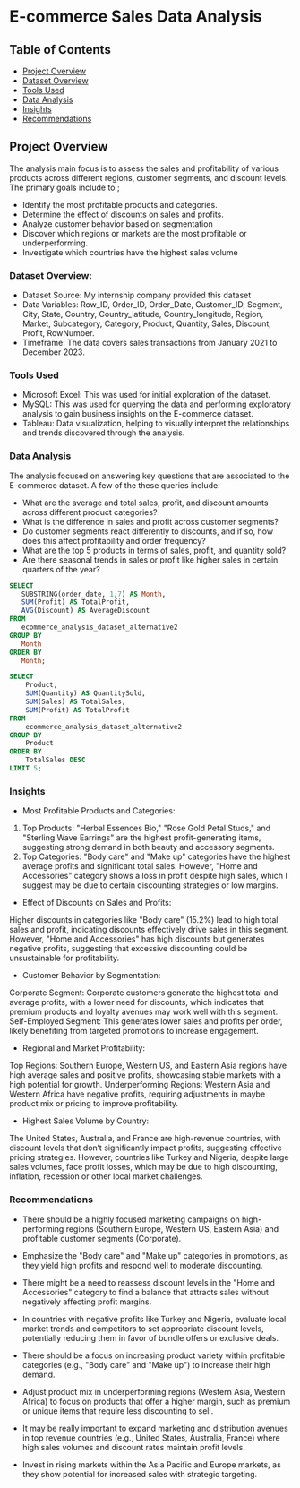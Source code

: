 # E-commerce Sales Data Analysis

## Table of Contents

- [Project Overview](#project-overview)
- [Dataset Overview](#dataset-overview)
- [Tools Used](#tools-used)
- [Data Analysis](#data-analysis)
- [Insights](#insights)
- [Recommendations](#recommendations)


## Project Overview

The analysis main focus is to assess the sales and profitability of various products across different regions, customer segments, and discount levels. The primary goals include to ;

- Identify the most profitable products and categories.
- Determine the effect of discounts on sales and profits.
- Analyze customer behavior based on segmentation
- Discover which regions or markets are the most profitable or underperforming.
- Investigate which countries have the highest sales volume

### Dataset Overview:

- Dataset Source: My internship company provided this dataset
- Data Variables: Row_ID, Order_ID, Order_Date, Customer_ID, Segment, City, State, Country, Country_latitude, Country_longitude, Region, Market, Subcategory, Category, Product, 
  Quantity, Sales, Discount, Profit, RowNumber.
- Timeframe: The data covers sales transactions from January 2021 to December 2023.


### Tools Used

- Microsoft Excel: This was used for initial exploration of the dataset.
- MySQL: This was used for querying the data and performing exploratory analysis to gain business insights on the E-commerce dataset.
- Tableau: Data visualization, helping to visually interpret the relationships and trends discovered through the analysis.

### Data Analysis

The analysis focused on answering key questions that are associated to the E-commerce dataset. A few of the these queries include:

- What are the average and total sales, profit, and discount amounts across different product categories?
- What is the difference in sales and profit across customer segments?
- Do customer segments react differently to discounts, and if so, how does this affect profitability and order frequency?
- What are the top 5 products in terms of sales, profit, and quantity sold?
- Are there seasonal trends in sales or profit like higher sales in certain quarters of the year?

 ```SQL
SELECT 
	SUBSTRING(order_date, 1,7) AS Month,
    SUM(Profit) AS TotalProfit,
    AVG(Discount) AS AverageDiscount
FROM 
    ecommerce_analysis_dataset_alternative2
GROUP BY 
    Month
ORDER BY 
    Month; 
```

```SQL
SELECT
    Product,
    SUM(Quantity) AS QuantitySold,
    SUM(Sales) AS TotalSales,
    SUM(Profit) AS TotalProfit
FROM 
    ecommerce_analysis_dataset_alternative2
GROUP BY 
    Product
ORDER BY 
    TotalSales DESC
LIMIT 5;  
```

### Insights

- Most Profitable Products and Categories:

1. Top Products: "Herbal Essences Bio," "Rose Gold Petal Studs," and "Sterling Wave Earrings" are the highest profit-generating items, suggesting strong demand in both beauty and accessory segments.
2. Top Categories: "Body care" and "Make up" categories have the highest average profits and significant total sales. However, "Home and Accessories" category shows a loss in profit despite high sales, which I suggest may be due to certain discounting strategies or low margins.
  
- Effect of Discounts on Sales and Profits:

Higher discounts in categories like "Body care" (15.2%) lead to high total sales and profit, indicating discounts effectively drive sales in this segment.
However, "Home and Accessories" has high discounts but generates negative profits, suggesting that excessive discounting could be unsustainable for profitability.

- Customer Behavior by Segmentation:

Corporate Segment: Corporate customers generate the highest total and average profits, with a lower need for discounts, which indicates that premium products and loyalty avenues may work well with this segment.
Self-Employed Segment: This generates lower sales and profits per order, likely benefiting from targeted promotions to increase engagement.

- Regional and Market Profitability:

Top Regions: Southern Europe, Western US, and Eastern Asia regions have high average sales and positive profits, showcasing stable markets with a high potential for growth.
Underperforming Regions: Western Asia and Western Africa have negative profits, requiring adjustments in maybe product mix or pricing to improve profitability.


- Highest Sales Volume by Country:

The United States, Australia, and France are high-revenue countries, with discount levels that don’t significantly impact profits, suggesting effective pricing strategies.
However, countries like Turkey and Nigeria, despite large sales volumes, face profit losses, which may be due to high discounting, inflation, recession or other local market challenges.


### Recommendations

- There should be a highly focused marketing campaigns on high-performing regions (Southern Europe, Western US, Eastern Asia) and profitable customer segments (Corporate).
- Emphasize the "Body care" and "Make up" categories in promotions, as they yield high profits and respond well to moderate discounting.

- There might be a need to reassess discount levels in the "Home and Accessories" category to find a balance that attracts sales without negatively affecting profit margins.
- In countries with negative profits like Turkey and Nigeria, evaluate local market trends and competitors to set appropriate discount levels, potentially reducing them in favor of bundle offers or exclusive deals.

- There should be a focus on increasing product variety within profitable categories (e.g., "Body care" and "Make up") to increase their high demand.
- Adjust product mix in underperforming regions (Western Asia, Western Africa) to focus on products that offer a higher margin, such as premium or unique items that require less 
  discounting to sell.

- It may be really important to expand marketing and distribution avenues in top revenue countries (e.g., United States, Australia, France) where high sales volumes and discount rates maintain profit levels.
- Invest in rising markets within the Asia Pacific and Europe markets, as they show potential for increased sales with strategic targeting.


